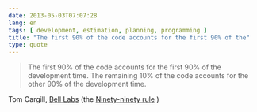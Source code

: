 ```yaml
---
date: 2013-05-03T07:07:28
lang: en
tags: [ development, estimation, planning, programming ]
title: "The first 90% of the code accounts for the first 90% of the"
type: quote
---
```


> The first 90% of the code accounts for the first 90% of the
> development time. The remaining 10% of the code accounts for the other
> 90% of the development time.

Tom Cargill, [Bell Labs](http://en.wikipedia.org/wiki/Bell_Labs) (the
[Ninety-ninety rule](http://en.wikipedia.org/wiki/Ninety-ninety_rule) )

